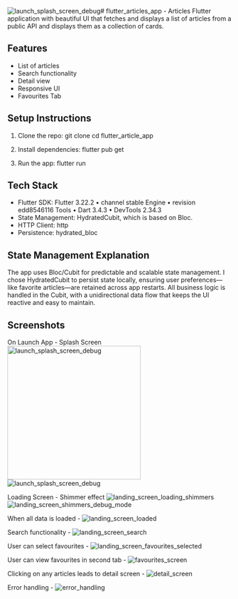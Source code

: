 ![launch_splash_screen_debug](https://github.com/user-attachments/assets/b2a5ea76-e4bd-4a0c-94dd-0652207a22b4)# flutter_articles_app - Articles
Flutter application with beautiful UI that fetches and displays a list of articles from a public API and displays them as a collection of cards.

## Features
- List of articles
- Search functionality
- Detail view
- Responsive UI
- Favourites Tab
  
## Setup Instructions

1. Clone the repo:
git clone 
cd flutter_article_app

3. Install dependencies:
flutter pub get

5. Run the app:
flutter run

## Tech Stack
- Flutter SDK: Flutter 3.22.2 • channel stable 
Engine • revision edd8546116
Tools • Dart 3.4.3 • DevTools 2.34.3
- State Management: HydratedCubit, which is based on Bloc.
- HTTP Client: http
- Persistence: hydrated_bloc

## State Management Explanation
The app uses Bloc/Cubit for predictable and scalable state management. 
I chose HydratedCubit to persist state locally, ensuring user preferences—like favorite articles—are retained across app restarts. 
All business logic is handled in the Cubit, with a unidirectional data flow that keeps the UI reactive and easy to maintain.

## Screenshots

On Launch App - Splash Screen 
<img src="https://github.com/user-attachments/assets/ab0495c6-d309-4a50-b222-359e9e43b679" alt="launch_splash_screen_debug" width="300"/>
![launch_splash_screen_debug](https://github.com/user-attachments/assets/ab0495c6-d309-4a50-b222-359e9e43b679)

Loading Screen - Shimmer effect
![landing_screen_loading_shimmers](https://github.com/user-attachments/assets/3549f5d4-0863-4fc7-a7e1-3c9a8f05395f)
![landing_screen_shimmers_debug_mode](https://github.com/user-attachments/assets/c192ae8e-1e20-4c03-ad9d-c0ea5a896947)

When all data is loaded - 
![landing_screen_loaded](https://github.com/user-attachments/assets/e31fe822-ed8e-43ae-b916-58741e1d3172)

Search functionality -
![landing_screen_search](https://github.com/user-attachments/assets/5fffd846-b9ba-4ba4-ae89-220785084e79)

User can select favourites -
![landing_screen_favourites_selected](https://github.com/user-attachments/assets/67e5cdc0-986e-413f-bdbd-69d3d72214d1)

User can view favourites in second tab -
![favourites_screen](https://github.com/user-attachments/assets/5c011150-aa53-4919-9c3c-779e46b3bc1d)

Clicking on any articles leads to detail screen -
![detail_screen](https://github.com/user-attachments/assets/09fb0748-5752-480e-9eea-210e3e17f017)

Error handling -
![error_handling](https://github.com/user-attachments/assets/43d2d4cf-8a43-4688-bd95-56d3b9fedfd3)
